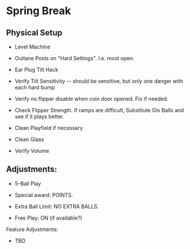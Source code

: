 # Spring Break

## Physical Setup

-   Level Machine

-   Outlane Posts on "Hard Settings". I.e. most open.

-   Ear Plug Tilt Hack

-   Verify Tilt Sensitivity -- should be sensitive, but only one danger with each hard bump

-   Verify no flipper disable when coin door opened. Fix if needed.

-   Check Flipper Strength. If ramps are difficult, Substitute Glo Balls and see if it plays better.

-   Clean Playfield if necessary

-   Clean Glass

-   Verify Volume

## Adjustments:

-   5-Ball Play

-   Special award: POINTS.

-   Extra Ball Limit: NO EXTRA BALLS.

-   Free Play: ON (if available?)

Feature Adjustments:

-   TBD
